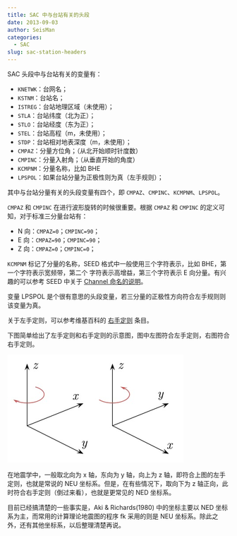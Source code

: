 ```yaml
---
title: SAC 中与台站有关的头段
date: 2013-09-03
author: SeisMan
categories:
  - SAC
slug: sac-station-headers
---
```


SAC 头段中与台站有关的变量有：

-   `KNETWK`：台网名；
-   `KSTNM`：台站名；
-   `ISTREG`：台站地理区域（未使用）；
-   `STLA`：台站纬度（北为正）；
-   `STLO`：台站经度（东为正）；
-   `STEL`：台站高程（m，未使用）；
-   `STDP`：台站相对地表深度（m，未使用）；
-   `CMPAZ`：分量方位角；（从北开始顺时针度数）
-   `CMPINC`：分量入射角；（从垂直开始的角度）
-   `KCMPNM`：分量名称，比如 BHE
-   `LPSPOL`：如果台站分量为正极性则为真（左手规则）；

其中与台站分量有关的头段变量有四个，即 `CMPAZ`、`CMPINC`、`KCMPNM`、`LPSPOL`。

<!--more-->

`CMPAZ` 和 `CMPINC` 在进行波形旋转的时候很重要。根据 `CMPAZ` 和 `CMPINC` 的定义可知，对于标准三分量台站有：

-   N 向：`CMPAZ=0`；`CMPINC=90`；
-   E 向：`CMPAZ=90`；`CMPINC=90`；
-   Z 向：`CMPAZ=0`；`CMPINC=0`；

`KCMPNM` 标记了分量的名称，SEED 格式中一般使用三个字符表示，比如 BHE，第一个字符表示宽频带，第二个
字符表示高增益，第三个字符表示 E 向分量。有兴趣的可以参考 SEED 中关于 [Channel 命名的说明](http://www.iris.edu/manuals/SEED_appA.htm)。

变量 LPSPOL 是个很有意思的头段变量，若三分量的正极性方向符合左手规则则该变量为真。

关于左手定则，可以参考维基百科的 [右手定则](http://zh.wikipedia.org/wiki/%E5%8F%B3%E6%89%8B%E5%AE%9A%E5%89%87) 条目。

下图简单给出了左手定则和右手定则的示意图，图中左图符合左手定则，右图符合右手定则。

![](/images/2013090301.jpg)

在地震学中，一般取北向为 x 轴，东向为 y 轴，向上为 z 轴，即符合上图的左手定则，也就是常说的 NEU 坐标系。但是，在有些情况下，取向下为 z 轴正向，此时符合右手定则（倒过来看），也就是更常见的 NED 坐标系。

目前已经搞清楚的一些事实是，Aki & Richards(1980) 中的坐标主要以 NED 坐标系为主，而常用的计算理论地震图的程序 fk 采用的则是 NEU 坐标系。除此之外，还有其他坐标系，以后整理清楚再说。
